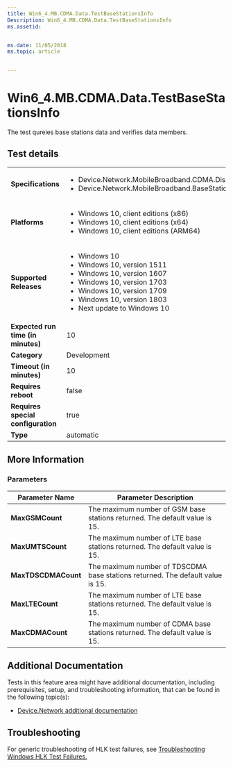 ```yaml
---
title: Win6_4.MB.CDMA.Data.TestBaseStationsInfo
Description: Win6_4.MB.CDMA.Data.TestBaseStationsInfo
ms.assetid: 


ms.date: 11/05/2018
ms.topic: article


---
```


# Win6_4.MB.CDMA.Data.TestBaseStationsInfo

The test qureies base stations data and verifies data members.

## Test details

|||
|---|---|
| **Specifications**  | <ul><li>Device.Network.MobileBroadband.CDMA.Discretional</li><li>Device.Network.MobileBroadband.BaseStationInfo.Discretional</li></ul> |  
| **Platforms**   | <ul><li>Windows 10, client editions (x86)</li><li>Windows 10, client editions (x64)</li><li>Windows 10, client editions (ARM64)</li></ul> |
| **Supported Releases** | <ul><li>Windows 10</li><li>Windows 10, version 1511</li><li>Windows 10, version 1607</li><li>Windows 10, version 1703</li><li>Windows 10, version 1709</li><li>Windows 10, version 1803</li><li>Next update to Windows 10</li></ul> |
|**Expected run time (in minutes)**| 10 |
|**Category**| Development |
|**Timeout (in minutes)**| 10 |
|**Requires reboot**| false |
|**Requires special configuration**| true |
|**Type**| automatic |

## More Information
### Parameters

| Parameter Name | Parameter Description |
| --- | --- |
| **MaxGSMCount** | The maximum number of GSM base stations returned. The default value is 15. |
| **MaxUMTSCount** | The maximum number of LTE base stations returned. The default value is 15. |
| **MaxTDSCDMACount** | The maximum number of TDSCDMA base stations returned. The default value is 15. |
| **MaxLTECount** | The maximum number of LTE base stations returned. The default value is 15. |
| **MaxCDMACount** | The maximum number of CDMA base stations returned. The default value is 15. |



## Additional Documentation
Tests in this feature area might have additional documentation, including prerequisites, setup, and troubleshooting information, that can be found in the following topic(s): <ul><li>[Device.Network additional documentation](https:///docs.microsoft.com/en-us/windows-hardware/test/hlk/testref/device-network-additional-documentation.md)</li></ul>

## Troubleshooting
For generic troubleshooting of HLK test failures, see [Troubleshooting Windows HLK Test Failures.](https://docs.microsoft.com/en-us/windows-hardware/HLK/troubleshooting.html)